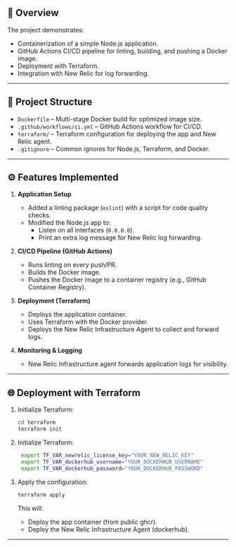## 🚀 Overview
The project demonstrates:
- Containerization of a simple Node.js application.
- GitHub Actions CI/CD pipeline for linting, building, and pushing a Docker image.
- Deployment with Terraform.
- Integration with New Relic for log forwarding.

---

## 📂 Project Structure
- `Dockerfile` – Multi-stage Docker build for optimized image size.
- `.github/workflows/ci.yml` – GitHub Actions workflow for CI/CD.
- `terraform/` – Terraform configuration for deploying the app and New Relic agent.
- `.gitignore` – Common ignores for Node.js, Terraform, and Docker.

---

## ⚙️ Features Implemented
1. **Application Setup**
   - Added a linting package (`eslint`) with a script for code quality checks.
   - Modified the Node.js app to:
     - Listen on all interfaces (`0.0.0.0`).
     - Print an extra log message for New Relic log forwarding.

2. **CI/CD Pipeline (GitHub Actions)**
   - Runs linting on every push/PR.
   - Builds the Docker image.
   - Pushes the Docker image to a container registry (e.g., GitHub Container Registry).

3. **Deployment (Terraform)**
   - Deploys the application container.
   - Uses Terraform with the Docker provider.
   - Deploys the New Relic Infrastructure Agent to collect and forward logs.

4. **Monitoring & Logging**
   - New Relic Infrastructure agent forwards application logs for visibility.


---

## 🌐 Deployment with Terraform
1. Initialize Terraform:
   ```bash
   cd terraform
   terraform init
   ```

2. Initialize Terraform:
   ```bash
    export TF_VAR_newrelic_license_key="YOUR_NEW_RELIC_KEY"
    export TF_VAR_dockerhub_username="YOUR_DOCKERHUB_USERNAME"
    export TF_VAR_dockerhub_password="YOUR_DOCKERHUB_PASSWORD"
   ```

3. Apply the configuration:
   ```bash
   terraform apply
   ```

   This will:
   - Deploy the app container (from public ghcr).
   - Deploy the New Relic Infrastructure Agent (dockerhub).

---